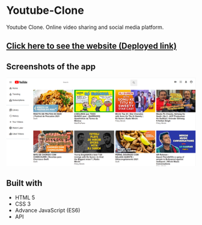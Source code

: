 # Youtube-Clone  
Youtube Clone. Online video sharing and social media platform.


## [Click here to see the website (Deployed link)](https://youtube-4043fc.netlify.app/)

## Screenshots of the app
![](https://github.com/tarun10001/Youtube-Clone/blob/main/youtube%20clone/ytt.png)

## Built with 

- HTML 5
- CSS 3
- Advance JavaScript (ES6)
- API
